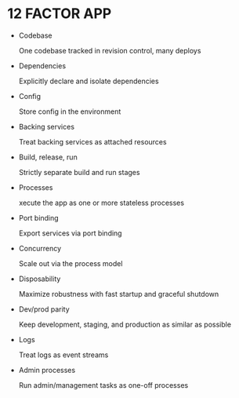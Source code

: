 # __12 FACTOR APP__
  - Codebase

      One codebase tracked in revision control, many deploys

  -  Dependencies

      Explicitly declare and isolate dependencies

  -  Config

      Store config in the environment

  -  Backing services

      Treat backing services as attached resources

  -  Build, release, run

      Strictly separate build and run stages

  -  Processes

      xecute the app as one or more stateless processes

  -  Port binding

      Export services via port binding

  -  Concurrency

      Scale out via the process model

  -  Disposability

      Maximize robustness with fast startup and graceful shutdown

  -  Dev/prod parity

      Keep development, staging, and production as similar as possible

  -  Logs

      Treat logs as event streams

  -  Admin processes

      Run admin/management tasks as one-off processes

